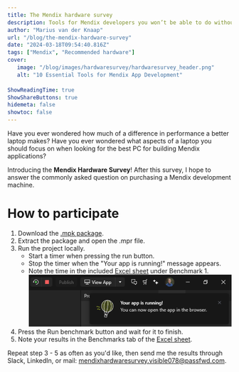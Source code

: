 ```yaml
---
title: The Mendix hardware survey
description: Tools for Mendix developers you won’t be able to do without
author: "Marius van der Knaap"
url: "/blog/the-mendix-hardware-survey"
date: "2024-03-18T09:54:40.816Z"
tags: ["Mendix", "Recommended hardware"]
cover:
   image: "/blog/images/hardwaresurvey/hardwaresurvey_header.png"
   alt: "10 Essential Tools for Mendix App Development"

ShowReadingTime: true
ShowShareButtons: true
hidemeta: false
showtoc: false
---
```


Have you ever wondered how much of a difference in performance a better laptop makes? Have you ever wondered what aspects of a laptop you should focus on when looking for the best PC for building Mendix applications?

Introducing the **Mendix Hardware Survey**! After this survey, I hope to answer the commonly asked question on purchasing a Mendix development machine.

# How to participate

1. Download the [.mpk package](https://we.tl/t-WZp96ALFa6).
2. Extract the package and open the .mpr file.
3. Run the project locally.
   * Start a timer when pressing the run button.
   * Stop the timer when the "Your app is running!" message appears.
   * Note the time in the included [Excel sheet](/StudioProBenchmark.xlsx) under Benchmark 1.
![Stop the timer when the "Your app is running!" message appears.](/blog/images/hardwaresurvey/stoptimer.png)
4. Press the Run benchmark button and wait for it to finish.
5. Note your results in the Benchmarks tab of the [Excel sheet](/StudioProBenchmark.xlsx).

Repeat step 3 - 5 as often as you'd like, then send me the results through Slack, LinkedIn, or mail: [mendixhardwaresurvey.visible078@passfwd.com](mailto:mendixhardwaresurvey.visible078@passfwd.com).